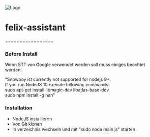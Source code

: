 ![Logo](app/views/icons/logo.png)
# felix-assistant
=================

### Before Install

Wenn STT von Google verwendet werden soll muss einiges beachtet werden!  

"Snowboy ist currently not supported for nodejs 9+.  
If you run NodeJS 10 execute following commands:  
sudo apt-get install libmagic-dev libatlas-base-dev  
sudo npm install -g nan"  


### Installation

* NodeJS installieren
* Von Git klonen
* In verzeichnis wechseln und mit "sudo node main.js" starten